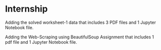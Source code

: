 # Internship 
Adding the solved worksheet-1 data that includes 3 PDF files and 1 Jupyter Notebook file.


Adding the Web-Scraping using BeautifulSoup Assignment that includes 1 pdf file and 1 Jupyter Notebook file.
